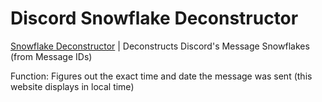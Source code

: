 # Discord Snowflake Deconstructor

<a href="https://hydrovolter.pages.dev/snowflake" target="_blank">Snowflake Deconstructor</a> | Deconstructs Discord's Message Snowflakes (from Message IDs)


Function: Figures out the exact time and date the message was sent (this website displays in local time)
